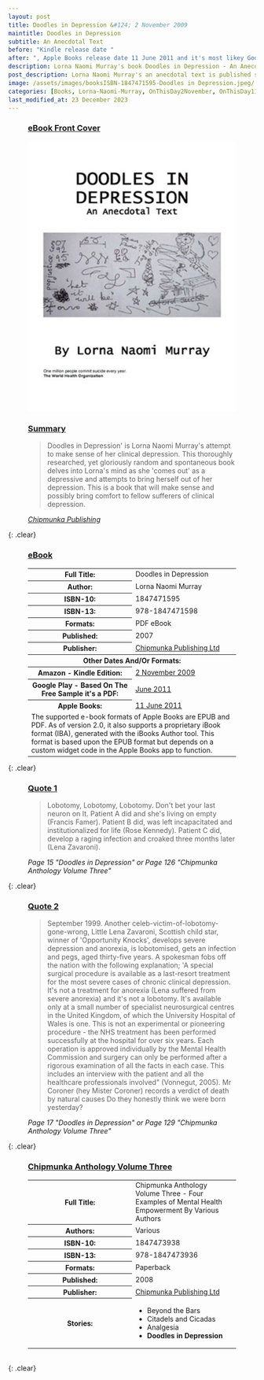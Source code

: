 ```yaml
---
layout: post
title: Doodles in Depression &#124; 2 November 2009
maintitle: Doodles in Depression
subtitle: An Anecdotal Text
before: "Kindle release date "
after: ", Apple Books release date 11 June 2011 and it's most likey Google Play's release date as well"
description: Lorna Naomi Murray's book Doodles in Depression - An Anecdotal Text is published she makes referance to Lena Zavaroni.
post_description: Lorna Naomi Murray's an anecdotal text is published she makes referance to Lena Zavaroni.
image: /assets/images/booksISBN-1847471595-Doodles in Depression.jpeg/
categories: [Books, Lorna-Naomi-Murray, OnThisDay2November, OnThisDay11June]
last_modified_at: 23 December 2023
---
```


<figure class="fig1">
<h3 id="cover"><a href="#cover">eBook Front Cover</a></h3>
<img src="/assets/images/books/ISBN-1847471595-Doodles in Depression.jpeg" class="full-width"/>
</figure>

<figure class="fig2">
<h3 id="summary"><a href="#summary">Summary</a></h3>
<blockquote>Doodles in Depression' is Lorna Naomi Murray's attempt to make sense of her clinical depression. This thoroughly researched, yet gloriously random and spontaneous book delves into Lorna's mind as she 'comes out' as a depressive and attempts to bring herself out of her depression. This is a book that will make sense and possibly bring comfort to fellow sufferers of clinical depression.</blockquote>
<cite><a class="external-link" href="https://chipmunkapublishing.co.uk/shop/index.php?main_page=product_info&products_id=596">Chipmunka Publishing</a></cite>
</figure>

{: .clear}

<figure class="fig3">
<h3 id="ebook"><a href="#ebook">eBook</a></h3>
<table>
<tr><th style="width:50%">Full Title:</th><td style="width:50%">Doodles in Depression</td></tr>
<tr><th>Author:</th><td>Lorna Naomi Murray</td></tr>
<tr><th>ISBN-10:</th><td>1847471595</td></tr>
<tr><th>ISBN-13:</th><td>978-1847471598</td></tr>
<tr><th>Formats:</th><td>PDF eBook</td></tr>
<tr><th>Published:</th><td>2007</td></tr>
<tr><th>Publisher:</th><td><a class="external-link" href="https://chipmunkapublishing.co.uk/shop/index.php?main_page=product_info&products_id=596">Chipmunka Publishing Ltd</a></td></tr>
<tr class="split"><th colspan="2">Other Dates And/Or Formats:</th></tr>
<tr><th>Amazon - Kindle Edition:</th><td><a class="external-link" href="https://www.amazon.co.uk/Doodles-Depression-Lorna-Naomi-Murray-ebook/dp/B002ZCY976">2 November 2009</a></td></tr>
<tr><th>Google Play - Based On The Free Sample it's a PDF:</th><td><a class="external-link" href="https://play.google.com/store/books/details?id=ZoydTXmpDpIC&rdid=book-ZoydTXmpDpIC">June 2011</a></td></tr>
<tr><th>Apple Books:</th><td><a class="external-link" href="https://books.apple.com/gb/book/doodles-in-depression/id450700395">11 June 2011</a></td></tr>
<tr><td colspan="2">The supported e-book formats of Apple Books are EPUB and PDF. As of version 2.0, it also supports a proprietary iBook format (IBA), generated with the iBooks Author tool. This format is based upon the EPUB format but depends on a custom widget code in the Apple Books app to function.</td></tr>
</table>
</figure>

{: .clear}


<figure class="fig3">
<h3 id="quote1"><a href="#quote1">Quote 1</a></h3>
<blockquote>Lobotomy, Lobotomy, Lobotomy. Don't bet your last neuron on It. Patient A did and she's living on empty (Francis Famer). Patient B did, was left incapacitated and institutionalized for life (Rose Kennedy). Patient C did, develop a raging infection and croaked three months later (Lena Zavaroni).</blockquote>
<cite>Page 15 "Doodles in Depression" or Page 126 "Chipmunka Anthology Volume Three" </cite>
</figure>

{: .clear}

<figure class="fig3">
<h3 id="quote2"><a href="#quote2">Quote 2</a></h3>
<blockquote>﻿September 1999. Another celeb-victim-of-lobotomy-gone-wrong, Little Lena Zavaroni, Scottish child star, winner of 'Opportunity Knocks', develops severe depression and anorexia, is lobotomised, gets an infection and pegs, aged thirty-five years. A spokesman fobs off the nation with the following explanation; 'A special surgical procedure is available as a last-resort treatment for the most severe cases of chronic clinical depression. It's not a treatment for anorexia (Lena suffered from severe anorexia) and it's not a lobotomy. It's available only at a small number of specialist neurosurgical centres in the United Kingdom, of which the University Hospital of Wales is one. This is not an experimental or pioneering procedure - the NHS treatment has been performed successfully at the hospital for over six years. Each operation is approved individually by the Mental Health Commission and surgery can only be performed after a rigorous examination of all the facts in each case. This includes an interview with the patient and all the healthcare professionals involved" (Vonnegut, 2005). Mr Coroner (hey Mister Coroner) records a verdict of death by natural causes Do they honestly think we were born yesterday?</blockquote>
<cite>Page 17 "Doodles in Depression" or Page 129 "Chipmunka Anthology Volume Three" </cite>
</figure>

{: .clear}

<figure class="fig3">
<h3 id="anthology"><a href="#anthology">Chipmunka Anthology Volume Three</a></h3>
<table>
<tr><th style="width:50%">Full Title:</th><td style="width:50%">Chipmunka Anthology Volume Three - Four Examples of Mental Health Empowerment
By Various Authors
</td></tr>
<tr><th>Authors:</th><td>Various</td></tr>
<tr><th>ISBN-10:</th><td>1847473938</td></tr>
<tr><th>ISBN-13:</th><td>978-1847473936</td></tr>
<tr><th>Formats:</th><td>Paperback</td></tr>
<tr><th>Published:</th><td>2008</td></tr>
<tr><th>Publisher:</th><td><a class="external-link" href="https://chipmunkapublishing.co.uk/shop/index.php?main_page=product_info&cPath=2&products_id=911&zenid=4038b73f7fd30769526ce5a465c89a66">Chipmunka Publishing Ltd</a></td></tr>
<tr><th>Stories:</th><td>
<ul>
<li>Beyond the Bars</li>
<li>Citadels and Cicadas</li>
<li>Analgesia</li>
<li><strong>Doodles in Depression</strong></li>
</ul>
</td></tr>
</table>
</figure>

<br />{: .clear}

